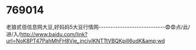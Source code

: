 # 769014
老狼贰佰信息网大豆,好妈妈5大豆行情网----------------------------😨😨点/此/进/入/http://www.baidu.com/link?url=NoK8PT47PahMhFH8Vie_jnciyIKNTTtVBQKpill6udK&amp;wd
